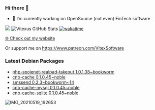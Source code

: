 ### Hi there 👋

- 🔭 I’m currently working on OpenSource  (not even) FinTech software

![](https://komarev.com/ghpvc/?username=Vitexus)
![Vitexus GitHub Stats](https://github-readme-stats.vercel.app/api?username=Vitexus&show_icons=true)
[![wakatime](https://wakatime.com/badge/user/5abba9ca-813e-43ac-9b5f-b1cfdf3dc1c7.svg)](https://wakatime.com/@5abba9ca-813e-43ac-9b5f-b1cfdf3dc1c7)

<p><a href="https://vitexsoftware.cz">🌐 Check out my website</a></p>

Or support me on https://www.patreon.com/VitexSoftware

### Latest Debian Packages
<!-- DEBIAN-PACKAGES-LIST:START -->
- [php-spojenet-realpad-takeout 1.0.1.38~bookworm](https://repo.vitexsoftware.com/package.php?package=php-spojenet-realpad-takeout)
- [cnb-cache 0.1.0.45~noble](https://repo.vitexsoftware.com/package.php?package=cnb-cache)
- [smssend 0.2.3~bookworm~14](https://repo.vitexsoftware.com/package.php?package=smssend)
- [cnb-cache-mysql 0.1.0.45~noble](https://repo.vitexsoftware.com/package.php?package=cnb-cache-mysql)
- [cnb-cache-sqlite 0.1.0.45~noble](https://repo.vitexsoftware.com/package.php?package=cnb-cache-sqlite)
<!-- DEBIAN-PACKAGES-LIST:END -->

![IMG_20210519_192653](https://user-images.githubusercontent.com/2621130/120022731-1bd48900-bfed-11eb-90f9-4f88f560b8b7.jpg)

<!--
**Vitexus/Vitexus** is a ✨ _special_ ✨ repository because its `README.md` (this file) appears on your GitHub profile.

Here are some ideas to get you started:

- 🌱 I’m currently learning ...
- 👯 I’m looking to collaborate on ...
- 🤔 I’m looking for help with ...
- 💬 Ask me about ...
- 📫 How to reach me: ...
- 😄 Pronouns: ...
- ⚡ Fun fact: ...
-->


